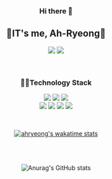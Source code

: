 
<div align="center">  
  
  <h3> Hi there 👋 </h3>
  <h2> 🐋IT's me, Ah-Ryeong🐋 </h2>

  <a href="https://blog.naver.com/aryeong2"><span><img src="https://img.shields.io/badge/Blog-03C75A?style=flat-square&logo=Naver&logoColor=white"/></span></a>
  <a href="https://github.com/ah-ryeong"><img src="https://hits.seeyoufarm.com/api/count/incr/badge.svg?url=https%3A%2F%2Fgithub.com%2Fseondal&count_bg=%23000000&title_bg=%23000000&icon=github.svg&icon_color=%23E7E7E7&title=GitHub&edge_flat=false)"/></a>
  
  <br/>

  <h3> 👩‍💻Technology Stack </h3>

  <p>
    <img src="https://img.shields.io/badge/REACT-61DAFB?style=for-the-badge&logo=react&logoColor=FFFFFF"/>
    <img src="https://img.shields.io/badge/JAVASCRIPT-F7DF1E?style=for-the-badge&logo=javascript&logoColor=000000"/>
    <img src="https://img.shields.io/badge/Three.js-000000?style=for-the-badge&logo=three.js&logoColor=#000000"/>
    <br/>
    <img src="https://img.shields.io/badge/JAVA-007396?style=for-the-badge&logo=java&logoColor=FFFFFF"/>
    <img src="https://img.shields.io/badge/SPRING BOOT-6DB33F?style=for-the-badge&logo=springboot&logoColor=FFFFFF"/>
    <img src="https://img.shields.io/badge/ORACLE-F80000?style=for-the-badge&logo=oracle&logoColor=FFFFF"/>
    <img src="https://img.shields.io/badge/MYSQL-4479A1?style=for-the-badge&logo=mysql&logoColor=FFFFFF"/>
  </p>
  
  <br />
  
  <!--START_SECTION:waka-->
  [![ahryeong's wakatime stats](https://github-readme-stats.vercel.app/api/wakatime?username=ahryeong)](https://wakatime.com/@ahryeong)
  <!--END_SECTION:waka-->

  <br/><br />
  
  ![Anurag's GitHub stats](https://github-readme-stats.vercel.app/api?username=ah-ryeong&show_icons=true&theme=tokyonight)
  
</div>

